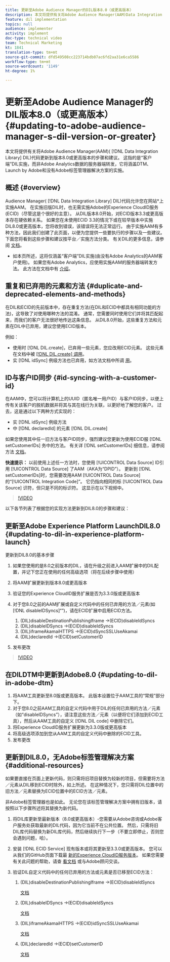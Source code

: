 ```yaml
---
title: 更新至Adobe Audience Manager的DIL版本8.0（或更高版本）
description: 本文将提供有关将Adobe Audience Manager(AAM)Data Integration Library(DIL)代码更新到版本8.0或更高版本的步骤和建议。 这指的是“客户端”DIL实施，而非Adobe Analytics数据的服务器端转发，它将涵盖DTM、Launch by Adobe和没有Adobe标签管理器解决方案的实施。
feature: dil implementation
topics: null
audience: implementer
activity: implement
doc-type: technical video
team: Technical Marketing
kt: 1841
translation-type: tm+mt
source-git-commit: dfd549508cc223714bdb07ac6fd2aa31e6ca5586
workflow-type: tm+mt
source-wordcount: '1149'
ht-degree: 1%

---
```



# 更新至Adobe Audience Manager的DIL版本8.0（或更高版本） {#updating-to-adobe-audience-manager-s-dil-version-or-greater}

本文将提供有关将Adobe Audience Manager(AAM)( [!DNL Data Integration Library] DIL)代码更新到版本8.0或更高版本的步骤和建议。 这指的是“客户端”DIL实施，而非Adobe Analytics数据的服务器端转发，它将涵盖DTM、Launch by Adobe和没有Adobe标签管理器解决方案的实施。

## 概述 {#overview}

Audience Manager( [!DNL Data Integration Library] DIL)代码允许您在网站*上实施AAM。 在实施旧版DIL时，也无需实施Adobe的Experience CloudID服务(ECID)（尽管这是个很好的主意）。 从DIL版本8.0开始，对ECID版本3.3或更高版本存在硬依赖关系。 如果您在未使用ECID 3.3的情况下或在较早版本中实施DIL8.0或更高版本，您将收到错误，该错误将无法正常运行。 由于实施AAM有多种方法，因此我们创建了此页面，以便为您提供一些要执行的步骤以及一些建议。 下面您将看到这些步骤和建议按平台／实施方法分类。 有关DIL的更多信息，请参阅 [文档](https://marketing.adobe.com/resources/help/en_US/aam/c_dil.html)。

* 如本页所述，这将仅涵盖“客户端”DIL实施(由没有Adobe Analytics的AAM客户使用)。 如果您有Adobe Analytics，应使用实施AAM的服务器端转发方法。 此方法在文档中有 [介绍](https://marketing.adobe.com/resources/help/en_US/reference/ssf.html)。

## 重复和已弃用的元素和方法 {#duplicate-and-deprecated-elements-and-methods}

在DIL和ECID的先前版本中，存在重复方法(在DIL和ECID中都具有相同功能的方法)，这导致了对使用哪种方法的混淆。 通常，您需要同时使用它们并将其匹配起来，而我们的客户无法很好地传达这条信息。 从DIL8.0开始，这些重复方法和元素在DIL中已弃用，建议您使用ECID版本。

例如：

* 使用时 [!DNL DIL.create]，已弃用一些元素，您应改用ECID元素。 这些元素在文档中被 [[!DNL DIL.create] 调用](https://marketing.adobe.com/resources/help/en_US/aam/r_dil_create.html)。
* 实 [!DNL idSync] 例级方法也已弃用，如方法文档中所调 [用](https://marketing.adobe.com/resources/help/en_US/aam/r_dil_idsync.html)。

## ID与客户ID同步 {#id-syncing-with-a-customer-id}

在AAM中，您可以将计算机上的UUID（匿名唯一用户ID）与客户ID同步，以便上传有关该客户的脱机数据并将其与其在线行为关联，以更好地了解您的客户。 过去，这是通过以下两种方式实现的：

* 实 [!DNL idSync] 例级方法
* 中 [!DNL declaredId] 的元素 [!DNL DIL.create]

如果您使用其中任一旧方法与客户ID同步，强烈建议您更新为使用ECID服 [!DNL setCustomerIDs] 务中的方法。 有关详 [!DNL setCustomerIDs] 细信息，请参阅方法 [文档](https://marketing.adobe.com/resources/help/en_US/mcvid/mcvid_setcustomerids.html)。

**快速提示：** 以前使用上述任一方法时，您使用 [!UICONTROL Data Source] ID引用 [!UICONTROL Data Source] 了AAM（AKA为“DPID”）。 更新到 [!DNL setCustomerIDs]时，您需要改用AAM [!UICONTROL Data Source]的“[!UICONTROL Integration Code]”。 它仍指向相同的标 [!UICONTROL Data Source] 识符，但只是不同的标识符。 这显示在以下视频中。

>[!VIDEO](https://video.tv.adobe.com/v/23873/?quality=12)

以下各节列表了根据您的实现方法更新到DIL8.0的步骤和建议：

## 更新至Adobe Experience Platform LaunchDIL8.0 {#updating-to-dil-in-experience-platform-launch}

更新到DIL8.0的基本步骤

1. 如果您使用的是8.0之前版本的DIL，请在升级之前进入AAM扩展中的DIL配置，并记下您正在使用的任何高级选项（将在后续步骤中使用）
1. 将AAM扩展更新到版本8.0或更高版本
1. 验证您的Experience CloudID服务扩展是否为3.3.0版或更高版本
1. 对于您8.0之前的AAM扩展或自定义代码中的任何已弃用的方法／元素(如[!DNL disableIDSyncs]“”)，请在ECID扩展中启用ECID方法。

   1. (DIL)disableDestinationPublishingIframe ->(ECID)disableIdSyncs
   1. (DIL)disableIDSyncs ->(ECID)disableIdSyncs
   1. (DIL)iframeAkamaiHTTPS ->(ECID)dSyncSSLUseAkamai
   1. (DIL)declaredId ->(ECID)setCustomerID

1. 发布更改

>[!VIDEO](https://video.tv.adobe.com/v/23874/?quality=12)

## 在DILDTM中更新到Adobe8.0 {#updating-to-dil-in-adobe-dtm}

1. 将AAM工具更新至8.0版或更高版本。 此版本设置位于AAM工具的“常规”部分下。
1. 对于您8.0之前AAM工具的自定义代码中用于DIL的任何已弃用的方法／元素（如“disableIDSyncs”），请注意这些方法／元素（以便将它们添加到ECID工具），然后从AAM工具的自定义 [!DNL DIL code] 中删除它们。
1. 将Experience CloudID服务扩展更新为3.3.0版或更高版本
1. 将高级选项添加到您从AAM工具的自定义代码中删除的ECID工具。
1. 发布更改

## 更新到DIL8.0，无Adobe标签管理解决方案 {#additional-resources}

如果要直接在页面上更新代码，则只需将旧项目替换为较新的项目，但需要将方法／元素从DIL移到ECID时除外，如上所述。 在这种情况下，您只需将DIL位置中的旧方法／元素替换为ECID位置中的ECID方法／元素。

非Adobe标签管理器也是如此。 无论您在该标签管理解决方案中拥有旧版本，请按照以下步骤所述将其替换为新代码。

1. 将DIL库更新至最新版本（8.0或更高版本）-您需要从Adobe咨询或Adobe客户服务处获取最新的DIL代码，因为它当前不在公共位置。 然后，只需将旧DIL库代码替换为新DIL库代码，然后继续执行下一步（不要立即停止，否则您会遇到问题，哈）。
1. 安装 [!DNL ECID Service] 现有版本或将其更新至3.3.0或更高版本。 您可以从我们的GitHub页面下载最 [新的Experience CloudID服务版本](https://github.com/Adobe-Marketing-Cloud/id-service/releases)。 如果您需要有关此问题的帮助，请查 [看文档](https://marketing.adobe.com/resources/help/zh_CN/mcvid/) 或与Adobe顾问交谈。

1. 验证DIL自定义代码中的任何已弃用的方法或元素是否已移至ECID方法：

   1. (DIL)disableDestinationPublishingIframe ->(ECID)disableIdSyncs

      [文档](https://marketing.adobe.com/resources/help/en_US/mcvid/mcvid-disableidsync.html)

   1. (DIL)disableIDSyncs ->(ECID)disableIdSyncs

      [文档](https://marketing.adobe.com/resources/help/en_US/mcvid/mcvid-disableidsync.html)

   1. (DIL)iframeAkamaiHTTPS ->(ECID)idSyncSSLUseAkamai

      [文档](https://marketing.adobe.com/resources/help/en_US/aam/r_dil_create.html)

   1. (DIL)declaredId ->(ECID)setCustomerID

      [文档](https://marketing.adobe.com/resources/help/en_US/mcvid/mcvid_setcustomerids.html)